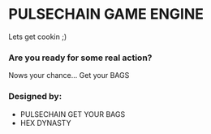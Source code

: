 # PULSECHAIN GAME ENGINE

Lets get cookin ;)

### Are you ready for some real action?

Nows your chance... Get your BAGS

### Designed by:

* PULSECHAIN GET YOUR BAGS
* HEX DYNASTY
